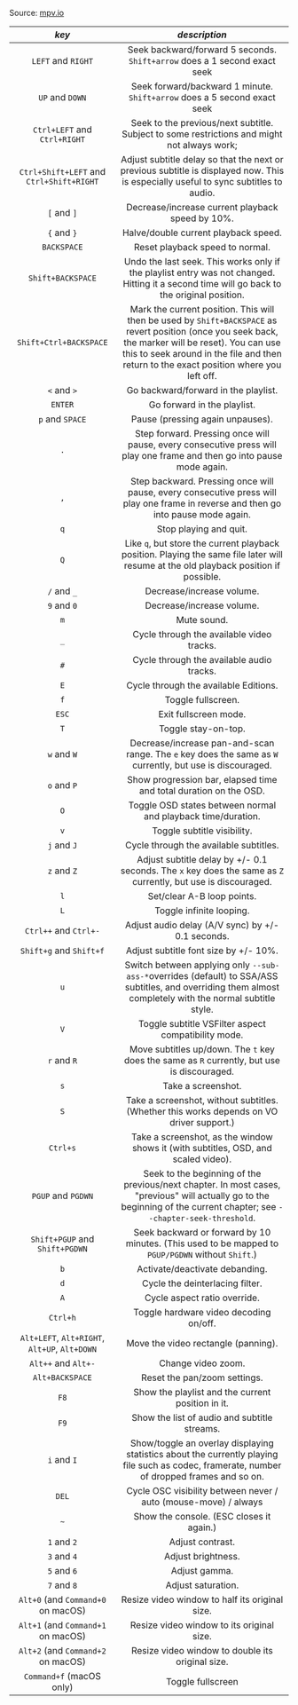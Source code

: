 Source: [mpv.io](https://mpv.io/manual/stable/)

| _key_ |      _description_       |
| :---: | :----------------: |
| `LEFT` and `RIGHT` | Seek backward/forward 5 seconds. `Shift+arrow` does a 1 second exact seek |
| `UP` and `DOWN` | Seek forward/backward 1 minute. `Shift+arrow` does a 5 second exact seek |
| `Ctrl+LEFT` and `Ctrl+RIGHT` | Seek to the previous/next subtitle. Subject to some restrictions and might not always work; |
| `Ctrl+Shift+LEFT` and `Ctrl+Shift+RIGHT` | Adjust subtitle delay so that the next or previous subtitle is displayed now. This is especially useful to sync subtitles to audio. |
| `[` and `]` | Decrease/increase current playback speed by 10%. |
| `{` and `}` | Halve/double current playback speed. |
| `BACKSPACE` | Reset playback speed to normal. |
| `Shift+BACKSPACE` | Undo the last seek. This works only if the playlist entry was not changed. Hitting it a second time will go back to the original position. |
| `Shift+Ctrl+BACKSPACE` | Mark the current position. This will then be used by `Shift+BACKSPACE` as revert position (once you seek back, the marker will be reset). You can use this to seek around in the file and then return to the exact position where you left off. |
| `<` and `>` | Go backward/forward in the playlist. |
| `ENTER` | Go forward in the playlist. |
| `p` and `SPACE` | Pause (pressing again unpauses). |
| `.` | Step forward. Pressing once will pause, every consecutive press will play one frame and then go into pause mode again. |
| `,` | Step backward. Pressing once will pause, every consecutive press will play one frame in reverse and then go into pause mode again. |
| `q` | Stop playing and quit. |
| `Q` | Like `q`, but store the current playback position. Playing the same file later will resume at the old playback position if possible. |
| `/` and `_` | Decrease/increase volume. |
| `9` and `0` | Decrease/increase volume. |
| `m` | Mute sound. |
| `_` | Cycle through the available video tracks. |
| `#` | Cycle through the available audio tracks. |
| `E` | Cycle through the available Editions. |
| `f` | Toggle fullscreen. |
| `ESC` | Exit fullscreen mode. |
| `T` | Toggle stay-on-top. |
| `w` and `W` | Decrease/increase pan-and-scan range. The `e` key does the same as `W` currently, but use is discouraged. |
| `o` and `P` | Show progression bar, elapsed time and total duration on the OSD. |
| `O` | Toggle OSD states between normal and playback time/duration. |
| `v` | Toggle subtitle visibility. |
| `j` and `J` | Cycle through the available subtitles. |
| `z` and `Z` | Adjust subtitle delay by +/- 0.1 seconds. The `x` key does the same as `Z` currently, but use is discouraged. |
| `l` | Set/clear A-B loop points. |
| `L` | Toggle infinite looping. |
| `Ctrl++` and `Ctrl+-` | Adjust audio delay (A/V sync) by +/- 0.1 seconds. |
| `Shift+g` and `Shift+f` | Adjust subtitle font size by +/- 10%. |
| `u` | Switch between applying only `--sub-ass-*`overrides (default) to SSA/ASS subtitles, and overriding them almost completely with the normal subtitle style. |
| `V` | Toggle subtitle VSFilter aspect compatibility mode. |
| `r` and `R` | Move subtitles up/down. The `t` key does the same as `R` currently, but use is discouraged. |
| `s` | Take a screenshot. |
| `S` | Take a screenshot, without subtitles. (Whether this works depends on VO driver support.) |
| `Ctrl+s` | Take a screenshot, as the window shows it (with subtitles, OSD, and scaled video). |
| `PGUP` and `PGDWN` | Seek to the beginning of the previous/next chapter. In most cases, "previous" will actually go to the beginning of the current chapter; see `--chapter-seek-threshold`. |
| `Shift+PGUP` and `Shift+PGDWN` | Seek backward or forward by 10 minutes. (This used to be mapped to `PGUP/PGDWN` without `Shift`.) |
| `b` | Activate/deactivate debanding. |
| `d` | Cycle the deinterlacing filter. |
| `A` | Cycle aspect ratio override. |
| `Ctrl+h` | Toggle hardware video decoding on/off. |
| `Alt+LEFT`, `Alt+RIGHT`, `Alt+UP`, `Alt+DOWN` | Move the video rectangle (panning). |
| `Alt++` and `Alt+-` | Change video zoom. |
| `Alt+BACKSPACE` | Reset the pan/zoom settings. |
| `F8` | Show the playlist and the current position in it. |
| `F9` | Show the list of audio and subtitle streams. |
| `i` and `I` | Show/toggle an overlay displaying statistics about the currently playing file such as codec, framerate, number of dropped frames and so on. |
| `DEL` | Cycle OSC visibility between never / auto (mouse-move) / always |
| `~` | Show the console. (ESC closes it again.) |
| `1` and `2` | Adjust contrast. |
| `3` and `4` | Adjust brightness. |
| `5` and `6` | Adjust gamma. |
| `7` and `8` | Adjust saturation. |
| `Alt+0` (and `Command+0` on macOS) | Resize video window to half its original size. |
| `Alt+1` (and `Command+1` on macOS) | Resize video window to its original size. |
| `Alt+2` (and `Command+2` on macOS) | Resize video window to double its original size. |
| `Command+f` (macOS only) | Toggle fullscreen |

